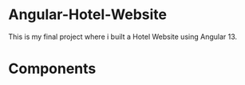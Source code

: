 # Angular-Hotel-Website
This is my final project where i built a Hotel Website using Angular 13. 

# Components 

